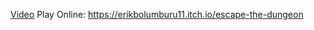 [Video](https://youtu.be/Lx57nIl2CAE?si=cOYI2zWPp8OcVI7Q)
Play Online: https://erikbolumburu11.itch.io/escape-the-dungeon

